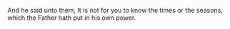 And he said unto them, It is not for you to know the times or the seasons, which the Father hath put in his own power.
